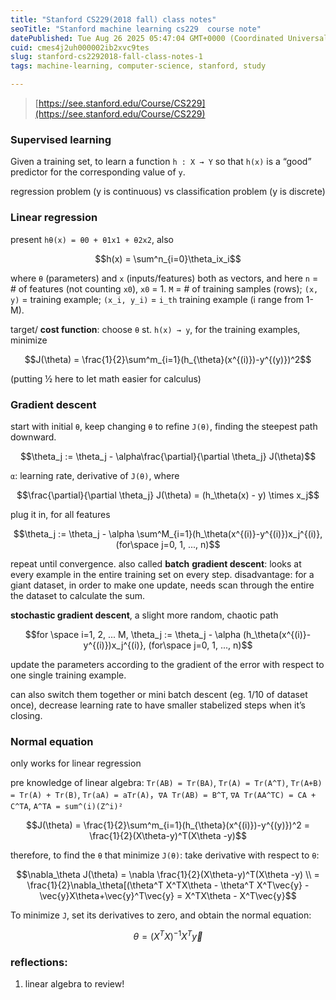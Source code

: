 ```yaml
---
title: "Stanford CS229(2018 fall) class notes"
seoTitle: "Stanford machine learning cs229  course note"
datePublished: Tue Aug 26 2025 05:47:04 GMT+0000 (Coordinated Universal Time)
cuid: cmes4j2uh000002ib2xvc9tes
slug: stanford-cs2292018-fall-class-notes-1
tags: machine-learning, computer-science, stanford, study

---
```


> [https://see.stanford.edu/Course/CS229](https://see.stanford.edu/Course/CS229)

### Supervised learning

Given a training set, to learn a function `h : X → Y` so that `h(x)` is a “good” predictor for the corresponding value of `y`.

regression problem (y is continuous) vs classification problem (y is discrete)

### Linear regression

present `hθ(x) = θ0 + θ1x1 + θ2x2`, also

$$h(x) = \sum^n_{i=0}\theta_ix_i$$

where `θ` (parameters) and `x` (inputs/features) both as vectors, and here `n` = # of features (not counting `x0`), `x0` = 1. `M` = # of training samples (rows); `(x, y)` = training example; `(x_i, y_i)` = `i_th` training example (i range from 1-M).

target/ **cost function**: choose `θ` st. `h(x) → y`, for the training examples, minimize

$$J(\theta) = \frac{1}{2}\sum^m_{i=1}(h_{\theta}(x^{(i)})-y^{(y)})^2$$

(putting ½ here to let math easier for calculus)

### Gradient descent

start with initial `θ`, keep changing `θ` to refine `J(θ)`, finding the steepest path downward.

$$\theta_j := \theta_j - \alpha\frac{\partial}{\partial \theta_j} J(\theta)$$

`α`: learning rate, derivative of `J(θ)`, where

$$\frac{\partial}{\partial \theta_j} J(\theta) = (h_\theta(x) - y) \times x_j$$

plug it in, for all features

$$\theta_j := \theta_j - \alpha \sum^M_{i=1}(h_\theta(x^{(i)}-y^{(i)})x_j^{(i)}, (for\space j=0, 1, ..., n)$$

repeat until convergence. also called **batch** **gradient descent**: looks at every example in the entire training set on every step. disadvantage: for a giant dataset, in order to make one update, needs scan through the entire the dataset to calculate the sum.

**stochastic gradient descent**, a slight more random, chaotic path

$$for \space i=1, 2, ... M, \theta_j := \theta_j - \alpha (h_\theta(x^{(i)}-y^{(i)})x_j^{(i)}, (for\space j=0, 1, ..., n)$$

update the parameters according to the gradient of the error with respect to one single training example.

can also switch them together or mini batch descent (eg. 1/10 of dataset once), decrease learning rate to have smaller stabelized steps when it’s closing.

### Normal equation

only works for linear regression

pre knowledge of linear algebra: `Tr(AB) = Tr(BA)`, `Tr(A) = Tr(A^T)`, `Tr(A+B) = Tr(A) + Tr(B)`, `Tr(aA) = aTr(A)`，`∇A Tr(AB) = B^T`, `∇A Tr(AA^TC) = CA + C^TA`, `A^TA = sum^(i)(Z^i)²`

$$J(\theta) = \frac{1}{2}\sum^m_{i=1}(h_{\theta}(x^{(i)})-y^{(y)})^2 = \frac{1}{2}(X\theta-y)^T(X\theta -y)$$

therefore, to find the `θ` that minimize `J(θ)`: take derivative with respect to `θ`:

$$\nabla_\theta J(\theta) = \nabla \frac{1}{2}(X\theta-y)^T(X\theta -y) \\ = \frac{1}{2}\nabla_\theta[(\theta^T X^TX\theta - \theta^T X^T\vec{y} - \vec{y}X\theta+\vec{y}^T\vec{y} = X^TX\theta - X^T\vec{y}$$

To minimize `J`, set its derivatives to zero, and obtain the normal equation:

$$\theta = (X^TX)^{-1}X^T\vec{y}$$

### reflections:

1. linear algebra to review!
